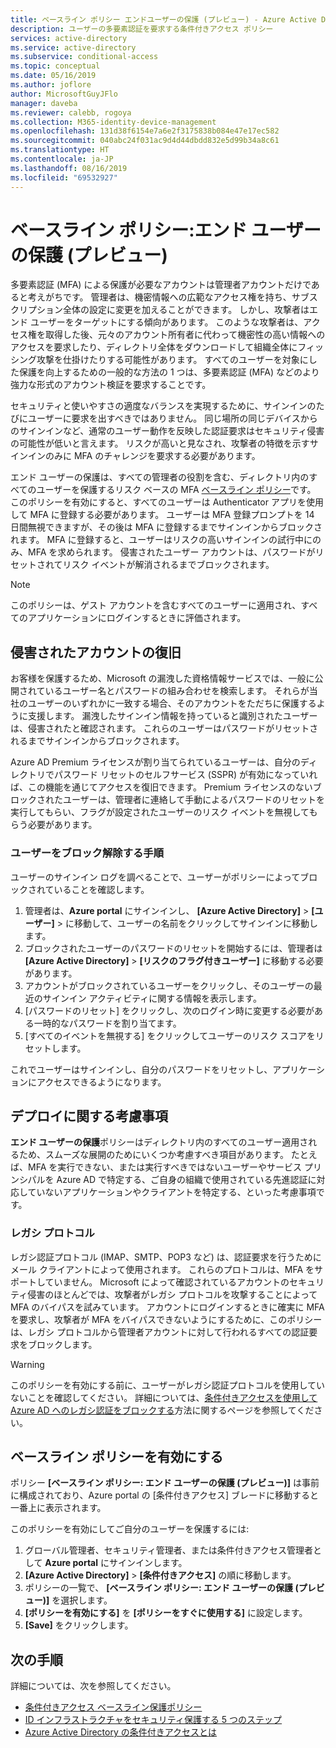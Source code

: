 ```yaml
---
title: ベースライン ポリシー エンドユーザーの保護 (プレビュー) - Azure Active Directory
description: ユーザーの多要素認証を要求する条件付きアクセス ポリシー
services: active-directory
ms.service: active-directory
ms.subservice: conditional-access
ms.topic: conceptual
ms.date: 05/16/2019
ms.author: joflore
author: MicrosoftGuyJFlo
manager: daveba
ms.reviewer: calebb, rogoya
ms.collection: M365-identity-device-management
ms.openlocfilehash: 131d38f6154e7a6e2f3175838b084e47e17ec582
ms.sourcegitcommit: 040abc24f031ac9d4d44dbdd832e5d99b34a8c61
ms.translationtype: HT
ms.contentlocale: ja-JP
ms.lasthandoff: 08/16/2019
ms.locfileid: "69532927"
---
```

# <a name="baseline-policy-end-user-protection-preview"></a>ベースライン ポリシー:エンド ユーザーの保護 (プレビュー)

多要素認証 (MFA) による保護が必要なアカウントは管理者アカウントだけであると考えがちです。 管理者は、機密情報への広範なアクセス権を持ち、サブスクリプション全体の設定に変更を加えることができます。 しかし、攻撃者はエンド ユーザーをターゲットにする傾向があります。 このような攻撃者は、アクセス権を取得した後、元々のアカウント所有者に代わって機密性の高い情報へのアクセスを要求したり、ディレクトリ全体をダウンロードして組織全体にフィッシング攻撃を仕掛けたりする可能性があります。 すべてのユーザーを対象にした保護を向上するための一般的な方法の 1 つは、多要素認証 (MFA) などのより強力な形式のアカウント検証を要求することです。

セキュリティと使いやすさの適度なバランスを実現するために、サインインのたびにユーザーに要求を出すべきではありません。 同じ場所の同じデバイスからのサインインなど、通常のユーザー動作を反映した認証要求はセキュリティ侵害の可能性が低いと言えます。 リスクが高いと見なされ、攻撃者の特徴を示すサインインのみに MFA のチャレンジを要求する必要があります。

エンド ユーザーの保護は、すべての管理者の役割を含む、ディレクトリ内のすべてのユーザーを保護するリスク ベースの MFA [ベースライン ポリシー](concept-baseline-protection.md)です。 このポリシーを有効にすると、すべてのユーザーは Authenticator アプリを使用して MFA に登録する必要があります。 ユーザーは MFA 登録プロンプトを 14 日間無視できますが、その後は MFA に登録するまでサインインからブロックされます。 MFA に登録すると、ユーザーはリスクの高いサインインの試行中にのみ、MFA を求められます。 侵害されたユーザー アカウントは、パスワードがリセットされてリスク イベントが解消されるまでブロックされます。

> [!NOTE]
> このポリシーは、ゲスト アカウントを含むすべてのユーザーに適用され、すべてのアプリケーションにログインするときに評価されます。

## <a name="recovering-compromised-accounts"></a>侵害されたアカウントの復旧

お客様を保護するため、Microsoft の漏洩した資格情報サービスでは、一般に公開されているユーザー名とパスワードの組み合わせを検索します。 それらが当社のユーザーのいずれかに一致する場合、そのアカウントをただちに保護するように支援します。 漏洩したサインイン情報を持っていると識別されたユーザーは、侵害されたと確認されます。 これらのユーザーはパスワードがリセットされるまでサインインからブロックされます。

Azure AD Premium ライセンスが割り当てられているユーザーは、自分のディレクトリでパスワード リセットのセルフサービス (SSPR) が有効になっていれば、この機能を通じてアクセスを復旧できます。 Premium ライセンスのないブロックされたユーザーは、管理者に連絡して手動によるパスワードのリセットを実行してもらい、フラグが設定されたユーザーのリスク イベントを無視してもらう必要があります。

### <a name="steps-to-unblock-a-user"></a>ユーザーをブロック解除する手順

ユーザーのサインイン ログを調べることで、ユーザーがポリシーによってブロックされていることを確認します。

1. 管理者は、**Azure portal** にサインインし、 **[Azure Active Directory]**  >  **[ユーザー]** > に移動して、ユーザーの名前をクリックしてサインインに移動します。
1. ブロックされたユーザーのパスワードのリセットを開始するには、管理者は **[Azure Active Directory]**  >  **[リスクのフラグ付きユーザー]** に移動する必要があります。
1. アカウントがブロックされているユーザーをクリックし、そのユーザーの最近のサインイン アクティビティに関する情報を表示します。
1. [パスワードのリセット] をクリックし、次のログイン時に変更する必要がある一時的なパスワードを割り当てます。
1. [すべてのイベントを無視する] をクリックしてユーザーのリスク スコアをリセットします。

これでユーザーはサインインし、自分のパスワードをリセットし、アプリケーションにアクセスできるようになります。

## <a name="deployment-considerations"></a>デプロイに関する考慮事項

**エンド ユーザーの保護**ポリシーはディレクトリ内のすべてのユーザー適用されるため、スムーズな展開のためにいくつか考慮すべき項目があります。 たとえば、MFA を実行できない、または実行すべきではないユーザーやサービス プリンシパルを Azure AD で特定する、ご自身の組織で使用されている先進認証に対応していないアプリケーションやクライアントを特定する、といった考慮事項です。

### <a name="legacy-protocols"></a>レガシ プロトコル

レガシ認証プロトコル (IMAP、SMTP、POP3 など) は、認証要求を行うためにメール クライアントによって使用されます。 これらのプロトコルは、MFA をサポートしていません。  Microsoft によって確認されているアカウントのセキュリティ侵害のほとんどでは、攻撃者がレガシ プロトコルを攻撃することによって MFA のバイパスを試みています。 アカウントにログインするときに確実に MFA を要求し、攻撃者が MFA をバイパスできないようにするために、このポリシーは、レガシ プロトコルから管理者アカウントに対して行われるすべての認証要求をブロックします。

> [!WARNING]
> このポリシーを有効にする前に、ユーザーがレガシ認証プロトコルを使用していないことを確認してください。 詳細については、[条件付きアクセスを使用して Azure AD へのレガシ認証をブロックする](howto-baseline-protect-legacy-auth.md#identify-legacy-authentication-use)方法に関するページを参照してください。

## <a name="enable-the-baseline-policy"></a>ベースライン ポリシーを有効にする

ポリシー **[ベースライン ポリシー: エンド ユーザーの保護 (プレビュー)]** は事前に構成されており、Azure portal の [条件付きアクセス] ブレードに移動すると一番上に表示されます。

このポリシーを有効にしてご自分のユーザーを保護するには:

1. グローバル管理者、セキュリティ管理者、または条件付きアクセス管理者として **Azure portal** にサインインします。
1. **[Azure Active Directory]**  >  **[条件付きアクセス]** の順に移動します。
1. ポリシーの一覧で、 **[ベースライン ポリシー: エンド ユーザーの保護 (プレビュー)]** を選択します。
1. **[ポリシーを有効にする]** を **[ポリシーをすぐに使用する]** に設定します。
1. **[Save]** をクリックします。

## <a name="next-steps"></a>次の手順

詳細については、次を参照してください。

* [条件付きアクセス ベースライン保護ポリシー](concept-baseline-protection.md)
* [ID インフラストラクチャをセキュリティ保護する 5 つのステップ](../../security/fundamentals/steps-secure-identity.md)
* [Azure Active Directory の条件付きアクセスとは](overview.md)

